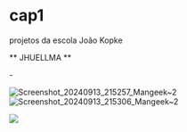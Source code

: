 # cap1
projetos da escola João Kopke

** JHUELLMA **

-[](https://media1.tenor.com/m/IhYYw_L2bowAAAAC/time-to-do-friday-dance-cat.gif)

![Screenshot_20240913_215257_Mangeek~2](https://github.com/user-attachments/assets/bebac35b-d724-4796-b80c-09c337d25385)
![Screenshot_20240913_215306_Mangeek~2](https://github.com/user-attachments/assets/4f2f167f-0767-487d-8f5f-6df1b188f1aa)

![](https://tenor.com/58K3.gif)
